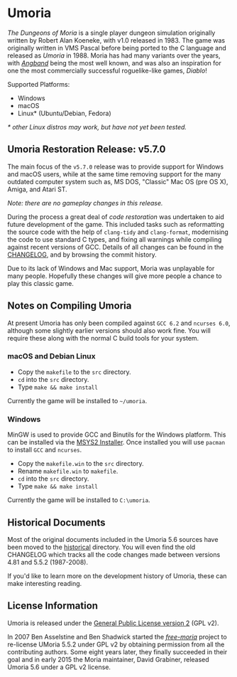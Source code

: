 # Umoria

_The Dungeons of Moria_ is a single player dungeon simulation originally
written by Robert Alan Koeneke, with v1.0 released in 1983. The game was
originally written in VMS Pascal before being ported to the C language and
released as _Umoria_ in 1988. Moria has had many variants over the years, with
[_Angband_](http://rephial.org/) being the most well known, and was also an
inspiration for one the most commercially successful roguelike-like games,
_Diablo_!

Supported Platforms:

  - Windows
  - macOS
  - Linux* (Ubuntu/Debian, Fedora)

_* other Linux distros may work, but have not yet been tested._


## Umoria Restoration Release: v5.7.0

The main focus of the `v5.7.0` release was to provide support for Windows
and macOS users, while at the same time removing support for the many
outdated computer system such as, MS DOS, "Classic" Mac OS (pre OS X), Amiga,
and Atari ST.

_Note: there are no gameplay changes in this release._

During the process a great deal of _code restoration_ was undertaken to aid
future development of the game. This included tasks such as reformatting the
source code with the help of `clang-tidy` and `clang-format`, modernising the
code to use standard C types, and fixing all warnings while compiling against
recent versions of GCC. Details of all changes can be found in the
[CHANGELOG](CHANGELOG.md), and by browsing the commit history.

Due to its lack of Windows and Mac support, Moria was unplayable for many
people. Hopefully these changes will give more people a chance to play this
classic game.


## Notes on Compiling Umoria

At present Umoria has only been compiled against `GCC 6.2` and `ncurses 6.0`,
although some slightly earlier versions should also work fine. You will
require these along with the normal C build tools for your system.

### macOS and Debian Linux

- Copy the `makefile` to the `src` directory.
- `cd` into the `src` directory.
- Type `make && make install`

Currently the game will be installed to `~/umoria`.


### Windows

MinGW is used to provide GCC and Binutils for the Windows platform. This
can be installed via the [MSYS2 Installer](http://msys2.github.io/). Once
installed you will use `pacman` to install `GCC` and `ncurses`.

- Copy the `makefile.win` to the `src` directory.
- Rename `makefile.win` to `makefile`.
- `cd` into the `src` directory.
- Type `make && make install`

Currently the game will be installed to `C:\umoria`.


## Historical Documents

Most of the original documents included in the Umoria 5.6 sources have been
moved to the [historical](historical/) directory. You will even find the old
CHANGELOG which tracks all the code changes made between versions 4.81 and
5.5.2 (1987-2008).

If you'd like to learn more on the development history of Umoria, these can
make interesting reading.


## License Information

Umoria is released under the [General Public License version 2](LICENSE) (GPL v2).

In 2007 Ben Asselstine and Ben Shadwick started the
[_free-moria_](http://free-moria.sourceforge.net/) project to re-license
UMoria 5.5.2 under GPL v2 by obtaining permission from all the contributing
authors. Some eight years later, they finally succeeded in their goal and in
early 2015 the Moria maintainer, David Grabiner, released Umoria 5.6 under a
GPL v2 license.
